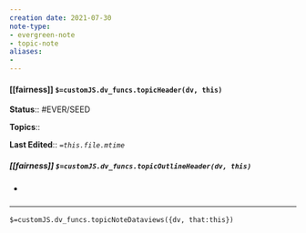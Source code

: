 ```yaml
---
creation date: 2021-07-30
note-type: 
- evergreen-note
- topic-note
aliases:
- 
---
```

 
#### [[fairness]] `$=customJS.dv_funcs.topicHeader(dv, this)`

 

**Status**:: #EVER/SEED 

**Topics**:: 

**Last Edited**:: *`=this.file.mtime`*

##### [[fairness]] `$=customJS.dv_funcs.topicOutlineHeader(dv, this)`
- 

### <hr class="dataviews"/>

`$=customJS.dv_funcs.topicNoteDataviews({dv, that:this})`


